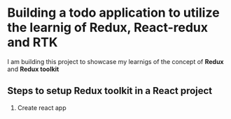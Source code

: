 # Building a todo application to utilize the learnig of **Redux, React-redux and RTK**

I am building this project to showcase my learnigs of the concept of **Redux** and **Redux toolkit**

## Steps to setup Redux toolkit in a React project

1. Create react app
